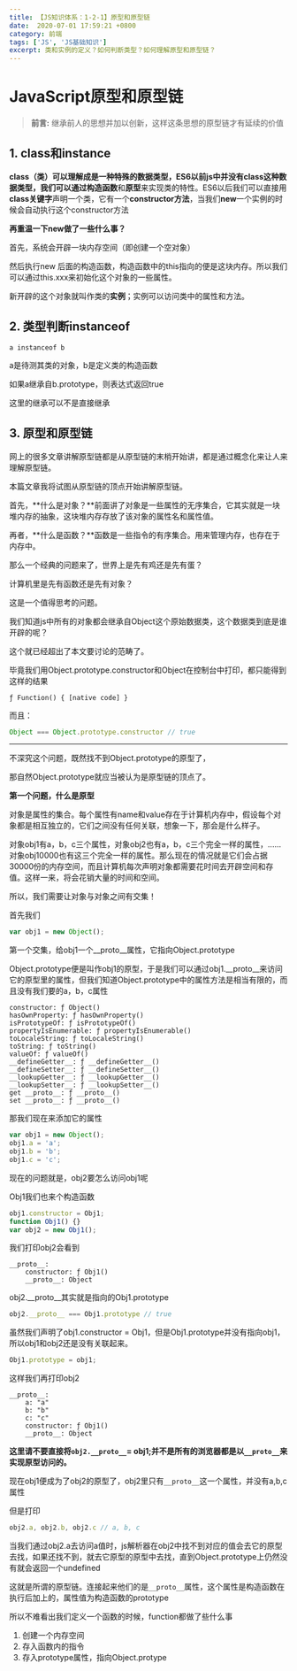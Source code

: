 ```yaml
---
title: 【JS知识体系：1-2-1】原型和原型链
date:  2020-07-01 17:59:21 +0800
category: 前端
tags: ['JS', 'JS基础知识']
excerpt: 类和实例的定义？如何判断类型？如何理解原型和原型链？
---
```




# JavaScript原型和原型链



>**前言:**  继承前人的思想并加以创新，这样这条思想的原型链才有延续的价值



## 1. class和instance

**class（类）**可以理解成是一种特殊的数据类型，ES6以前js中并没有class这种数据类型，我们可以通过**构造函数**和**原型**来实现类的特性。ES6以后我们可以直接用**class关键字**声明一个类，它有一个**constructor方法**，当我们**new**一个实例的时候会自动执行这个constructor方法

**再重温一下new做了一些什么事？**

首先，系统会开辟一块内存空间（即创建一个空对象）

然后执行new 后面的构造函数，构造函数中的this指向的便是这块内存。所以我们可以通过this.xxx来初始化这个对象的一些属性。

新开辟的这个对象就叫作类的**实例**；实例可以访问类中的属性和方法。



## 2. 类型判断instanceof

```
a instanceof b
```

a是待测其类的对象，b是定义类的构造函数

如果a继承自b.prototype，则表达式返回true

这里的继承可以不是直接继承



## 3. 原型和原型链

网上的很多文章讲解原型链都是从原型链的末梢开始讲，都是通过概念化来让人来理解原型链。

本篇文章我将试图从原型链的顶点开始讲解原型链。



首先，**什么是对象？**前面讲了对象是一些属性的无序集合，它其实就是一块堆内存的抽象，这块堆内存存放了该对象的属性名和属性值。

再者，**什么是函数？**函数是一些指令的有序集合。用来管理内存，也存在于内存中。

那么一个经典的问题来了，世界上是先有鸡还是先有蛋？

计算机里是先有函数还是先有对象？

这是一个值得思考的问题。

我们知道js中所有的对象都会继承自Object这个原始数据类，这个数据类到底是谁开辟的呢？

这个就已经超出了本文要讨论的范畴了。

毕竟我们用Object.prototype.constructor和Object在控制台中打印，都只能得到这样的结果

```
ƒ Function() { [native code] }
```

而且：

```js
Object === Object.prototype.constructor // true
```



---



不深究这个问题，既然找不到Object.prototype的原型了，

那自然Object.prototype就应当被认为是原型链的顶点了。



**第一个问题，什么是原型**

对象是属性的集合。每个属性有name和value存在于计算机内存中，假设每个对象都是相互独立的，它们之间没有任何关联，想象一下，那会是什么样子。

对象obj1有a，b，c三个属性，对象obj2也有a，b，c三个完全一样的属性，......对象obj10000也有这三个完全一样的属性。那么现在的情况就是它们会占据30000份的内存空间，而且计算机每次声明对象都需要花时间去开辟空间和存值。这样一来，将会花销大量的时间和空间。

所以，我们需要让对象与对象之间有交集！

首先我们

```js
var obj1 = new Object();
```

第一个交集，给obj1一个\__proto__属性，它指向Object.prototype

Object.prototype便是叫作obj1的原型，于是我们可以通过obj1._\_proto__来访问它的原型里的属性，但我们知道Object.prototype中的属性方法是相当有限的，而且没有我们要的a，b，c属性

```
constructor: ƒ Object()
hasOwnProperty: ƒ hasOwnProperty()
isPrototypeOf: ƒ isPrototypeOf()
propertyIsEnumerable: ƒ propertyIsEnumerable()
toLocaleString: ƒ toLocaleString()
toString: ƒ toString()
valueOf: ƒ valueOf()
__defineGetter__: ƒ __defineGetter__()
__defineSetter__: ƒ __defineSetter__()
__lookupGetter__: ƒ __lookupGetter__()
__lookupSetter__: ƒ __lookupSetter__()
get __proto__: ƒ __proto__()
set __proto__: ƒ __proto__()
```

那我们现在来添加它的属性

```js
var obj1 = new Object();
obj1.a = 'a';
obj1.b = 'b';
obj1.c = 'c';
```

现在的问题就是，obj2要怎么访问obj1呢

Obj1我们也来个构造函数

```js
obj1.constructor = Obj1;
function Obj1() {}
var obj2 = new Obj1();
```

我们打印obj2会看到

```
__proto__:
	constructor: ƒ Obj1()
	__proto__: Object
```

obj2.\__proto__其实就是指向的Obj1.prototype

```js
obj2.__proto__ === Obj1.prototype // true
```

虽然我们声明了obj1.constructor = Obj1，但是Obj1.prototype并没有指向obj1，所以obj1和obj2还是没有关联起来。

```js
Obj1.prototype = obj1;
```

这样我们再打印obj2

```
__proto__:
	a: "a"
	b: "b"
	c: "c"
	constructor: ƒ Obj1()
	__proto__: Object
```

**这里请不要直接将```obj2.__proto__```= obj1;并不是所有的浏览器都是以```__proto__```来实现原型访问的。**

现在obj1便成为了obj2的原型了，obj2里只有```__proto__```这一个属性，并没有a,b,c属性

但是打印

```js
obj2.a, obj2.b, obj2.c // a, b, c
```

当我们通过obj2.a去访问a值时，js解析器在obj2中找不到对应的值会去它的原型去找，如果还找不到，就去它原型的原型中去找，直到Object.prototype上仍然没有就会返回一个undefined

这就是所谓的原型链。连接起来他们的是``__proto__``属性，这个属性是构造函数在执行后加上的，属性值为构造函数的prototype

所以不难看出我们定义一个函数的时候，function都做了些什么事

1. 创建一个内存空间
2. 存入函数内的指令
3. 存入prototype属性，指向Object.protype





